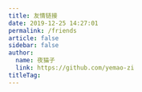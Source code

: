 ```yaml
---
title: 友情链接
date: 2019-12-25 14:27:01
permalink: /friends
article: false
sidebar: false
author: 
  name: 夜猫子
  link: https://github.com/yemao-zi
titleTag: 
---
```


